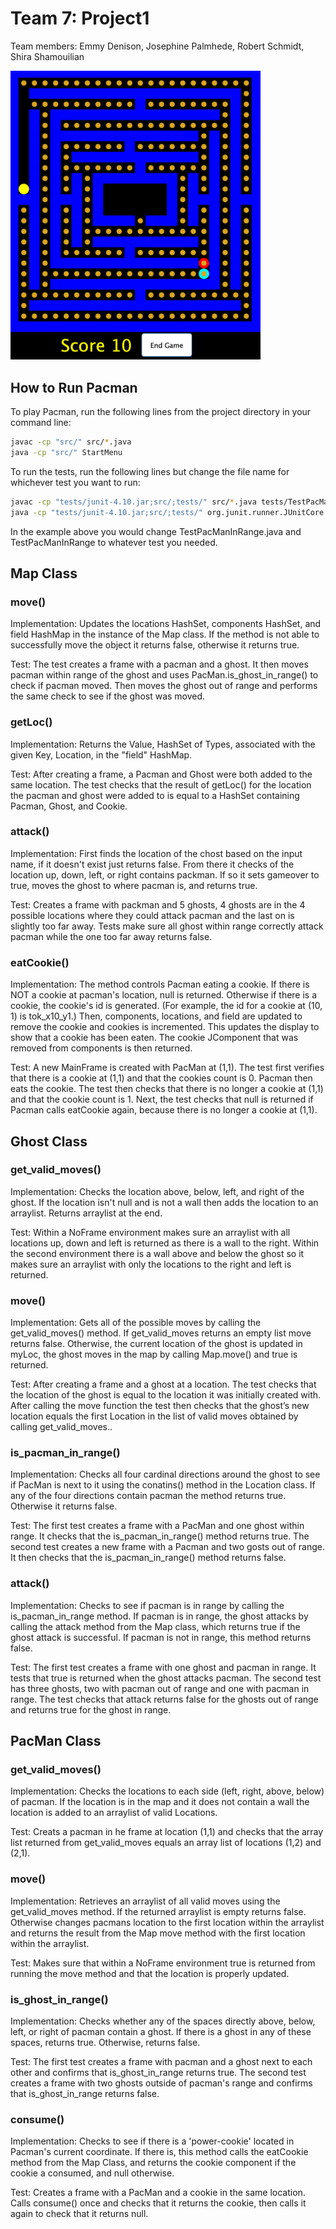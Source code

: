 # Team 7: Project1

Team members: Emmy Denison, Josephine Palmhede, Robert Schmidt, Shira Shamouilian

<img src='pacman_gameplay.png' width="400">

## How to Run Pacman

To play Pacman, run the following lines from the project directory in your command line:

```bash
javac -cp "src/" src/*.java
java -cp "src/" StartMenu
```

To run the tests, run the following lines but change the file name for whichever test you want to run:
```bash
javac -cp "tests/junit-4.10.jar;src/;tests/" src/*.java tests/TestPacManInRange.java
java -cp "tests/junit-4.10.jar;src/;tests/" org.junit.runner.JUnitCore TestPacManInRange
```
In the example above you would change TestPacManInRange.java and TestPacManInRange to whatever test you needed.
## Map Class

### move()
Implementation: Updates the locations HashSet, components HashSet, and field HashMap in the instance of the Map class. If the method is not able to successfully move the object it returns false, otherwise it returns true.

Test: The test creates a frame with a pacman and a ghost. It then moves pacman within range of the ghost and uses PacMan.is_ghost_in_range() to check if pacman moved. Then moves the ghost
out of range and performs the same check to see if the ghost was moved.

### getLoc()

Implementation: Returns the Value, HashSet of Types, associated with the given Key, Location, in the "field" HashMap.

Test: After creating a frame, a Pacman and Ghost were both added to the same location. The test checks that the result of getLoc() for the location the pacman and ghost were added to is equal to a HashSet containing Pacman, Ghost, and Cookie.

### attack()

Implementation: First finds the location of the chost based on the input name, if it doesn't exist
just returns false. From there it checks of the location up, down, left, or right contains packman.
If so it sets gameover to true, moves the ghost to where pacman is, and returns true.

Test: Creates a frame with packman and 5 ghosts, 4 ghosts are in the 4 possible locations where they could attack pacman and the last on is slightly too far away. Tests make sure all ghost within range correctly attack pacman while the one too far away returns false.

### eatCookie()

Implementation: The method controls Pacman eating a cookie. If there is NOT a cookie at pacman's location, null is returned. Otherwise if there is a cookie, the cookie's id is generated. (For example, the id for a cookie at (10, 1) is tok_x10_y1.) Then, components, locations, and field are updated to remove the cookie and cookies is incremented. This updates the display to show that a cookie has been eaten. The cookie JComponent that was removed from components is then returned. 

Test: A new MainFrame is created with PacMan at (1,1). The test first verifies that there is a cookie at (1,1) and that the cookies count is 0. Pacman then eats the cookie. The test then checks that there is no longer a cookie at (1,1) and that the cookie count is 1. Next, the test checks that null is returned if Pacman calls eatCookie again, because there is no longer a cookie at (1,1). 

## Ghost Class

### get_valid_moves()

Implementation: Checks the location above, below, left, and right of the ghost. If the location isn't null and is not a wall then adds the location to an arraylist. Returns arraylist at the end.

Test: Within a NoFrame environment makes sure an arraylist with all locations up, down and left is returned as there is a wall to the right. Within the second environment there is a wall above and below the ghost so it makes sure an arraylist with only the locations to the right and left is returned.

### move()

Implementation: Gets all of the possible moves by calling the get_valid_moves() method. If get_valid_moves returns an empty list move returns false. Otherwise, the current location of the ghost is updated in myLoc, the ghost moves in the map by calling Map.move() and true is returned.

Test: After creating a frame and a ghost at a location. The test checks that the location of the ghost is equal to the location it was initially created with. After calling the move function the test then checks that the ghost’s new location equals the first Location in the list of valid moves obtained by calling get_valid_moves..

### is_pacman_in_range()

Implementation: Checks all four cardinal directions around the ghost to see if PacMan is next to it using the conatins() method in the Location class. If any of the four directions contain pacman the method returns true. Otherwise it returns false.

Test: The first test creates a frame with a PacMan and one ghost within range. It checks that the is_pacman_in_range() method returns true. The second test creates a new frame with a Pacman and two gosts out of range. It then checks that the is_pacman_in_range() method returns false.

### attack()

Implementation: Checks to see if pacman is in range by calling the is_pacman_in_range method. If pacman is in range, the ghost attacks by calling the attack method from the Map class, which returns true if the ghost attack is successful. If pacman is not in range, this method returns false. 

Test: The first test creates a frame with one ghost and pacman in range. It tests that true is returned when the ghost attacks pacman. The second test has three ghosts, two with pacman out of range and one with pacman in range. The test checks that attack returns false for the ghosts out of range and returns true for the ghost in range.

## PacMan Class

### get_valid_moves()

Implementation: Checks the locations to each side (left, right, above, below) of pacman. If the location is in the map and it does not contain a wall the location is added to an arraylist of valid Locations. 

Test: Creats a pacman in he frame at location (1,1) and checks that the array list returned from get_valid_moves equals an array list of locations (1,2) and (2,1).

### move()

Implementation: Retrieves an arraylist of all valid moves using the get_valid_moves method. If the returned arraylist is empty returns false. Otherwise changes pacmans location to the first location within the arraylist and returns the result from the Map move method with the first location within the arraylist.

Test: Makes sure that within a NoFrame environment true is returned from running the move method and that the location is properly updated.

### is_ghost_in_range()

Implementation: Checks whether any of the spaces directly above, below, left, or right of pacman contain a ghost. If there is a ghost in any of these spaces, returns true. Otherwise, returns false. 

Test: The first test creates a frame with pacman and a ghost next to each other and confirms that is_ghost_in_range returns true. The second test creates a frame with two ghosts outside of pacman's range and confirms that is_ghost_in_range returns false.

### consume()

Implementation: Checks to see if there is a 'power-cookie' located in Pacman's current coordinate. If there is, this method calls the eatCookie method from the Map Class, and returns the cookie component if the cookie a consumed, and null otherwise.

Test: Creates a frame with a PacMan and a cookie in the same location. Calls consume() once and checks that it returns the cookie, then calls it again to check that it returns null.
